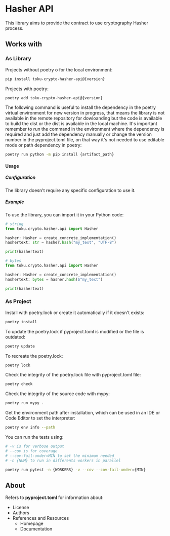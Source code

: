 # Hasher API

This library aims to provide the contract to use cryptography Hasher process.

## Works with

### As Library

Projects without poetry o for the local environment:

```bash
pip install toku-crypto-hasher-api@{version}
```

Projects with poetry:

```bash
poetry add toku-crypto-hasher-api@{version}
```

The following command is useful to install the dependency in the poetry virtual environment for new version in progress, that means the library is not available in the remote repository for dowloanding but the code is available to build the dist or the dist is available in the local machine. It's important remember to run the command in the environment where the dependency is required and just add the dependency manually or change the version number in the pyproject.toml file, on that way it's not needed to use editable mode or path dependency in poetry:

```bash
poetry run python -m pip install {artifact_path}
```

#### Usage

##### Configuration

The library doesn't require any specific configuration to use it.

##### Example

To use the library, you can import it in your Python code:

```python
# string
from toku.crypto.hasher.api import Hasher

hasher: Hasher = create_concrete_implementation()
hashertext: str = hasher.hash("my_text", "UTF-8")

print(hashertext)
```

```python
# bytes
from toku.crypto.hasher.api import Hasher

hasher: Hasher = create_concrete_implementation()
hashertext: bytes = hasher.hash(b"my_text")

print(hashertext)
```

### As Project

Install with poetry.lock or create it automatically if it doesn't exists:

```bash
poetry install
```

To update the poetry.lock if pyproject.toml is modified or the file is outdated:

```bash
poetry update
```

To recreate the poetry.lock:

```bash
poetry lock
```

Check the integrity of the poetry.lock file with pyproject.toml file:

```bash
poetry check
```

Check the integrity of the source code with mypy:

```bash
poetry run mypy .
```

Get the environment path after installation, which can be used in an IDE or Code Editor to set the interpreter:

```bash
poetry env info --path
```

You can run the tests using:

```bash
# -v is for verbose output
# --cov is for coverage
# --cov-fail-under=MIN to set the minimum needed
# -n {NUM} to run in differents workers in parallel

poetry run pytest -n {WORKERS} -v --cov --cov-fail-under={MIN}
```

## About

Refers to **pyproject.toml** for information about:

- License
- Authors
- References and Resources
    - Homepage
    - Documentation
